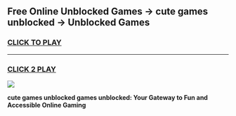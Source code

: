
## Free Online Unblocked Games → cute games unblocked → Unblocked Games
<h3>
<a href="https://premium.freeplayer.one?title=cute_games_unblocked&ref=21F">CLICK TO PLAY</a></h3>
<hr>

<h3>
<a href="https://premium.freeplayer.one?title=cute_games_unblocked&ref=21F">CLICK 2 PLAY</a>
  
</h3>

<a href="https://premium.freeplayer.one?title=cute_games_unblocked&ref=21F/"><img src="https://clearcache.store/games.png"></a>


**cute games unblocked games unblocked: Your Gateway to Fun and Accessible Online Gaming**
